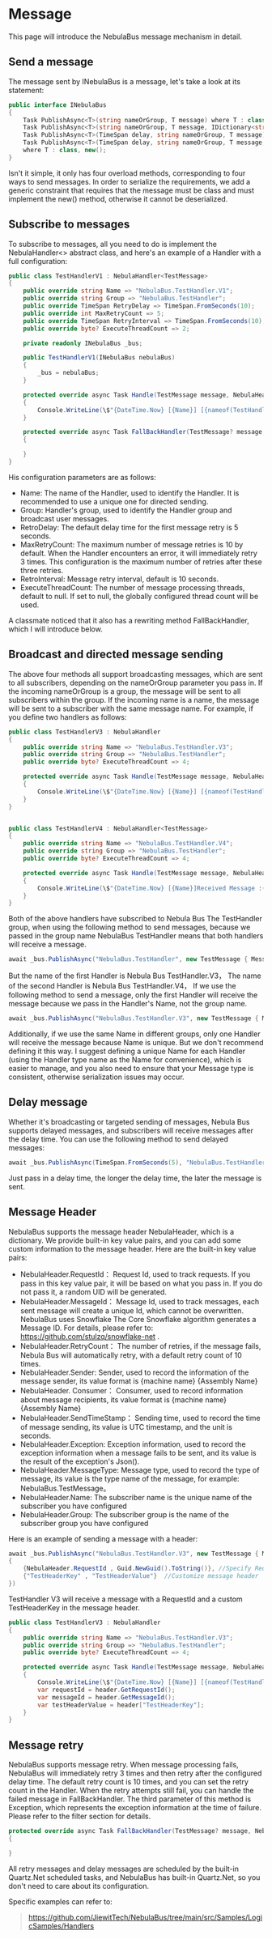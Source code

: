# Message

This page will introduce the NebulaBus message mechanism in detail.

## Send a message

The message sent by INebulaBus is a message, let's take a look at its statement:

```csharp
public interface INebulaBus
{
    Task PublishAsync<T>(string nameOrGroup, T message) where T : class, new();
    Task PublishAsync<T>(string nameOrGroup, T message, IDictionary<string, string> headers) where T : class, new();
    Task PublishAsync<T>(TimeSpan delay, string nameOrGroup, T message) where T : class, new();
    Task PublishAsync<T>(TimeSpan delay, string nameOrGroup, T message, IDictionary<string, string> headers)
    where T : class, new();
}
```


Isn't it simple, it only has four overload methods, corresponding to four ways to send messages. In order to serialize the requirements, we add a generic constraint that requires that the message must be class and must implement the new() method, otherwise it cannot be deserialized.

## Subscribe to messages

To subscribe to messages, all you need to do is implement the NebulaHandler<> abstract class, and here's an example of a Handler with a full configuration:

```csharp
public class TestHandlerV1 : NebulaHandler<TestMessage>
{
    public override string Name => "NebulaBus.TestHandler.V1";
    public override string Group => "NebulaBus.TestHandler";
    public override TimeSpan RetryDelay => TimeSpan.FromSeconds(10);
    public override int MaxRetryCount => 5;
    public override TimeSpan RetryInterval => TimeSpan.FromSeconds(10);
    public override byte? ExecuteThreadCount => 2;

    private readonly INebulaBus _bus;

    public TestHandlerV1(INebulaBus nebulaBus)
    {
        _bus = nebulaBus;
    }

    protected override async Task Handle(TestMessage message, NebulaHeader header)
    {
        Console.WriteLine(\$"{DateTime.Now} [{Name}] [{nameof(TestHandlerV1)}]Received Message :{message.Message} RetryCount {header.GetRetryCount()}");
    }

    protected override async Task FallBackHandler(TestMessage? message, NebulaHeader header, Exception exception)
    {

    }
}
```

His configuration parameters are as follows:
- Name: The name of the Handler, used to identify the Handler. It is recommended to use a unique one for directed sending.
- Group: Handler's group, used to identify the Handler group and broadcast user messages.
- RetroDelay: The default delay time for the first message retry is 5 seconds.
- MaxRetryCount: The maximum number of message retries is 10 by default. When the Handler encounters an error, it will immediately retry 3 times. This configuration is the maximum number of retries after these three retries.
- RetroInterval: Message retry interval, default is 10 seconds.
- ExecuteThreadCount: The number of message processing threads, default to null. If set to null, the globally configured thread count will be used.

A classmate noticed that it also has a rewriting method FallBackHandler, which I will introduce below.


## Broadcast and directed message sending
The above four methods all support broadcasting messages, which are sent to all subscribers, depending on the nameOrGroup parameter you pass in. If the incoming nameOrGroup is a group, the message will be sent to all subscribers within the group. If the incoming name is a name, the message will be sent to a subscriber with the same message name. For example, if you define two handlers as follows:

```csharp
public class TestHandlerV3 : NebulaHandler
{
    public override string Name => "NebulaBus.TestHandler.V3";
    public override string Group => "NebulaBus.TestHandler";
    public override byte? ExecuteThreadCount => 4;

    protected override async Task Handle(TestMessage message, NebulaHeader header)
    {
        Console.WriteLine(\$"{DateTime.Now} [{Name}] [{nameof(TestHandlerV3)}]Received Message :{message.Message} RetryCount {header.GetRetryCount()}");
    }
}


public class TestHandlerV4 : NebulaHandler<TestMessage>
{
    public override string Name => "NebulaBus.TestHandler.V4";
    public override string Group => "NebulaBus.TestHandler";
    public override byte? ExecuteThreadCount => 4;

    protected override async Task Handle(TestMessage message, NebulaHeader header)
    {
        Console.WriteLine(\$"{DateTime.Now} [{Name}]Received Message :{message.Message} RetryCount {header.GetRetryCount()}");
    }
}
```

Both of the above handlers have subscribed to Nebula Bus The TestHandler group, when using the following method to send messages, because we passed in the group name NebulaBus TestHandler means that both handlers will receive a message.

```csharp
await _bus.PublishAsync("NebulaBus.TestHandler", new TestMessage { Message = "Hello World" });
```

But the name of the first Handler is Nebula Bus TestHandler.V3， The name of the second Handler is Nebula Bus TestHandler.V4， If we use the following method to send a message, only the first Handler will receive the message because we pass in the Handler's Name, not the group name.

```csharp
await _bus.PublishAsync("NebulaBus.TestHandler.V3", new TestMessage { Message = "Hello World" });
```

Additionally, if we use the same Name in different groups, only one Handler will receive the message because Name is unique. But we don't recommend defining it this way. I suggest defining a unique Name for each Handler (using the Handler type name as the Name for convenience), which is easier to manage, and you also need to ensure that your Message type is consistent, otherwise serialization issues may occur.

## Delay message
Whether it's broadcasting or targeted sending of messages, Nebula Bus supports delayed messages, and subscribers will receive messages after the delay time. You can use the following method to send delayed messages:

```csharp
await _bus.PublishAsync(TimeSpan.FromSeconds(5), "NebulaBus.TestHandler.V3", new TestMessage { Message = "Hello World" });
```
Just pass in a delay time, the longer the delay time, the later the message is sent.

## Message Header
NebulaBus supports the message header NebulaHeader, which is a dictionary. We provide built-in key value pairs, and you can add some custom information to the message header. Here are the built-in key value pairs:

- NebulaHeader.RequestId： Request Id, used to track requests. If you pass in this key value pair, it will be based on what you pass in. If you do not pass it, a random UID will be generated.
- NebulaHeader.MessageId： Message Id, used to track messages, each sent message will create a unique Id, which cannot be overwritten. NebulaBus uses Snowflake The Core Snowflake algorithm generates a Message ID. For details, please refer to: https://github.com/stulzq/snowflake-net .
- NebulaHeader.RetryCount： The number of retries, if the message fails, Nebula Bus will automatically retry, with a default retry count of 10 times.
- NebulaHeader.Sender: Sender, used to record the information of the message sender, its value format is {machine name} {Assembly Name}
- NebulaHeader. Consumer： Consumer, used to record information about message recipients, its value format is {machine name} {Assembly Name}
- NebulaHeader.SendTimeStamp： Sending time, used to record the time of message sending, its value is UTC timestamp, and the unit is seconds.
- NebulaHeader.Exception:   Exception information, used to record the exception information when a message fails to be sent, and its value is the result of the exception's Json().
- NebulaHeader.MessageType:   Message type, used to record the type of message, its value is the type name of the message, for example: NebulaBus.TestMessage。
- NebulaHeader.Name:  The subscriber name is the unique name of the subscriber you have configured
- NebulaHeader.Group:  The subscriber group is the name of the subscriber group you have configured

Here is an example of sending a message with a header:

```csharp
await _bus.PublishAsync("NebulaBus.TestHandler.V3", new TestMessage { Message = "Hello World" }, new Dictionary()
{
    {NebulaHeader.RequestId , Guid.NewGuid().ToString()}, //Specify RequestId
    {"TestHeaderKey" , "TestHeaderValue"}  //Customize message header
})
```

TestHandler V3 will receive a message with a RequestId and a custom TestHeaderKey in the message header.

```csharp
public class TestHandlerV3 : NebulaHandler
{
    public override string Name => "NebulaBus.TestHandler.V3";
    public override string Group => "NebulaBus.TestHandler";
    public override byte? ExecuteThreadCount => 4;

    protected override async Task Handle(TestMessage message, NebulaHeader header)
    {
        Console.WriteLine(\$"{DateTime.Now} [{Name}] [{nameof(TestHandlerV3)}]Received Message :{message.Message} RetryCount {header.GetRetryCount()}");
        var requestId = header.GetRequestId();
        var messageId = header.GetMessageId();
        var testHeaderValue = header["TestHeaderKey"];
    }
}
```

## Message retry

NebulaBus supports message retry. When message processing fails, NebulaBus will immediately retry 3 times and then retry after the configured delay time. The default retry count is 10 times, and you can set the retry count in the Handler. When the retry attempts still fail, you can handle the failed message in FallBackHandler. The third parameter of this method is Exception, which represents the exception information at the time of failure. Please refer to the filter section for details.

```csharp
protected override async Task FallBackHandler(TestMessage? message, NebulaHeader header, Exception exception)
{

}
```

All retry messages and delay messages are scheduled by the built-in Quartz.Net scheduled tasks, and NebulaBus has built-in Quartz.Net, so you don't need to care about its configuration.

Specific examples can refer to:
> https://github.com/JiewitTech/NebulaBus/tree/main/src/Samples/LogicSamples/Handlers